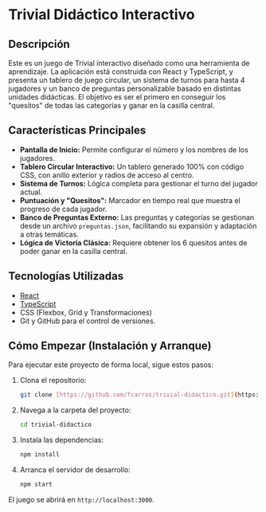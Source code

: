 # Trivial Didáctico Interactivo

## Descripción

Este es un juego de Trivial interactivo diseñado como una herramienta de aprendizaje. La aplicación está construida con React y TypeScript, y presenta un tablero de juego circular, un sistema de turnos para hasta 4 jugadores y un banco de preguntas personalizable basado en distintas unidades didácticas. El objetivo es ser el primero en conseguir los "quesitos" de todas las categorías y ganar en la casilla central.

## Características Principales

* **Pantalla de Inicio:** Permite configurar el número y los nombres de los jugadores.
* **Tablero Circular Interactivo:** Un tablero generado 100% con código CSS, con anillo exterior y radios de acceso al centro.
* **Sistema de Turnos:** Lógica completa para gestionar el turno del jugador actual.
* **Puntuación y "Quesitos":** Marcador en tiempo real que muestra el progreso de cada jugador.
* **Banco de Preguntas Externo:** Las preguntas y categorías se gestionan desde un archivo `preguntas.json`, facilitando su expansión y adaptación a otras temáticas.
* **Lógica de Victoria Clásica:** Requiere obtener los 6 quesitos antes de poder ganar en la casilla central.

## Tecnologías Utilizadas

* [React](https://reactjs.org/)
* [TypeScript](https://www.typescriptlang.org/)
* CSS (Flexbox, Grid y Transformaciones)
* Git y GitHub para el control de versiones.

## Cómo Empezar (Instalación y Arranque)

Para ejecutar este proyecto de forma local, sigue estos pasos:

1.  Clona el repositorio:
    ```bash
    git clone [https://github.com/fcarros/trivial-didactico.git](https://github.com/fcarros/trivial-didactico.git)
    ```
2.  Navega a la carpeta del proyecto:
    ```bash
    cd trivial-didactico
    ```
3.  Instala las dependencias:
    ```bash
    npm install
    ```
4.  Arranca el servidor de desarrollo:
    ```bash
    npm start
    ```
El juego se abrirá en `http://localhost:3000`.